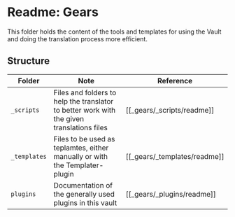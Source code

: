 # Readme: Gears

This folder holds the content of the tools and templates for using the Vault and doing the translation process more efficient.


## Structure 

| Folder       | Note                                                                                      | Reference                    |
| ------------ | ----------------------------------------------------------------------------------------- | ---------------------------- |
| `_scripts`  | Files and folders to help the translator to better work with the given translations files | [[_gears/_scripts/readme]]   |
| `_templates` | Files to be used as teplamtes, either manually or with the Templater-plugin               | [[_gears/_templates/readme]] |
| `plugins`    | Documentation of the generally used plugins in this vault                                 | [[_gears/_plugins/readme]]   |









